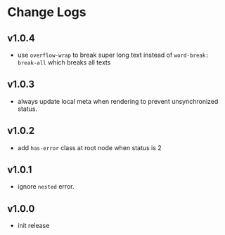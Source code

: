 # Change Logs

## v1.0.4

 - use `overflow-wrap` to break super long text instead of `word-break: break-all` which breaks all texts


## v1.0.3

 - always update local meta when rendering to prevent unsynchronized status.


## v1.0.2

 - add `has-error` class at root node when status is 2


## v1.0.1

 - ignore `nested` error.


## v1.0.0

 - init release


